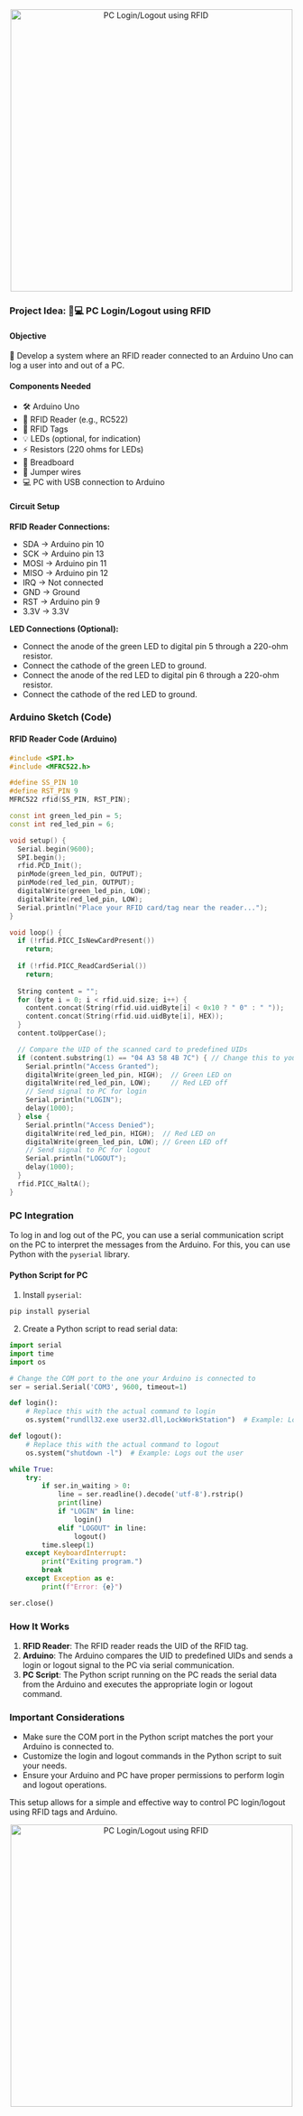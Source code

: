 <div align="center">
    <img src="https://example.com/path/to/your/image.png" alt="PC Login/Logout using RFID " width="500"/>
</div>

### Project Idea: 🔐💻 PC Login/Logout using RFID 

#### Objective
🔧 Develop a system where an RFID reader connected to an Arduino Uno can log a user into and out of a PC.

#### Components Needed
- 🛠️ Arduino Uno
- 🌟 RFID Reader (e.g., RC522)
- 📛 RFID Tags
- 💡 LEDs (optional, for indication)
- ⚡ Resistors (220 ohms for LEDs)
- 🍞 Breadboard
- 🔗 Jumper wires
- 💻 PC with USB connection to Arduino

#### Circuit Setup

**RFID Reader Connections:**
- SDA -> Arduino pin 10
- SCK -> Arduino pin 13
- MOSI -> Arduino pin 11
- MISO -> Arduino pin 12
- IRQ -> Not connected
- GND -> Ground
- RST -> Arduino pin 9
- 3.3V -> 3.3V

**LED Connections (Optional):**
- Connect the anode of the green LED to digital pin 5 through a 220-ohm resistor.
- Connect the cathode of the green LED to ground.
- Connect the anode of the red LED to digital pin 6 through a 220-ohm resistor.
- Connect the cathode of the red LED to ground.

### Arduino Sketch (Code)

#### RFID Reader Code (Arduino)

```cpp
#include <SPI.h>
#include <MFRC522.h>

#define SS_PIN 10
#define RST_PIN 9
MFRC522 rfid(SS_PIN, RST_PIN);

const int green_led_pin = 5;
const int red_led_pin = 6;

void setup() {
  Serial.begin(9600);
  SPI.begin();
  rfid.PCD_Init();
  pinMode(green_led_pin, OUTPUT);
  pinMode(red_led_pin, OUTPUT);
  digitalWrite(green_led_pin, LOW);
  digitalWrite(red_led_pin, LOW);
  Serial.println("Place your RFID card/tag near the reader...");
}

void loop() {
  if (!rfid.PICC_IsNewCardPresent())
    return;
  
  if (!rfid.PICC_ReadCardSerial())
    return;
    
  String content = "";
  for (byte i = 0; i < rfid.uid.size; i++) {
    content.concat(String(rfid.uid.uidByte[i] < 0x10 ? " 0" : " "));
    content.concat(String(rfid.uid.uidByte[i], HEX));
  }
  content.toUpperCase();

  // Compare the UID of the scanned card to predefined UIDs
  if (content.substring(1) == "04 A3 58 4B 7C") { // Change this to your card's UID
    Serial.println("Access Granted");
    digitalWrite(green_led_pin, HIGH);  // Green LED on
    digitalWrite(red_led_pin, LOW);     // Red LED off
    // Send signal to PC for login
    Serial.println("LOGIN");
    delay(1000);
  } else {
    Serial.println("Access Denied");
    digitalWrite(red_led_pin, HIGH);  // Red LED on
    digitalWrite(green_led_pin, LOW); // Green LED off
    // Send signal to PC for logout
    Serial.println("LOGOUT");
    delay(1000);
  }
  rfid.PICC_HaltA();
}
```

### PC Integration

To log in and log out of the PC, you can use a serial communication script on the PC to interpret the messages from the Arduino. For this, you can use Python with the `pyserial` library.

#### Python Script for PC

1. Install `pyserial`:
```sh
pip install pyserial
```

2. Create a Python script to read serial data:
```python
import serial
import time
import os

# Change the COM port to the one your Arduino is connected to
ser = serial.Serial('COM3', 9600, timeout=1)

def login():
    # Replace this with the actual command to login
    os.system("rundll32.exe user32.dll,LockWorkStation")  # Example: Locks the workstation

def logout():
    # Replace this with the actual command to logout
    os.system("shutdown -l")  # Example: Logs out the user

while True:
    try:
        if ser.in_waiting > 0:
            line = ser.readline().decode('utf-8').rstrip()
            print(line)
            if "LOGIN" in line:
                login()
            elif "LOGOUT" in line:
                logout()
        time.sleep(1)
    except KeyboardInterrupt:
        print("Exiting program.")
        break
    except Exception as e:
        print(f"Error: {e}")

ser.close()
```

### How It Works
1. **RFID Reader**: The RFID reader reads the UID of the RFID tag.
2. **Arduino**: The Arduino compares the UID to predefined UIDs and sends a login or logout signal to the PC via serial communication.
3. **PC Script**: The Python script running on the PC reads the serial data from the Arduino and executes the appropriate login or logout command.

### Important Considerations
- Make sure the COM port in the Python script matches the port your Arduino is connected to.
- Customize the login and logout commands in the Python script to suit your needs.
- Ensure your Arduino and PC have proper permissions to perform login and logout operations.

This setup allows for a simple and effective way to control PC login/logout using RFID tags and Arduino.

<div align="center">
    <img src="https://example.com/path/to/your/image.png" alt="PC Login/Logout using RFID " width="500"/>
</div>

